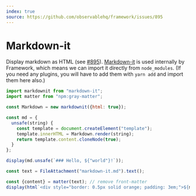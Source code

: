 ```yaml
---
index: true
source: https://github.com/observablehq/framework/issues/895
---
```


# Markdown-it

Display markdown as HTML (see [#895](https://github.com/observablehq/framework/issues/895)). [Markdown-it](https://github.com/markdown-it/markdown-it) is used internally by Framework, which means we can import it directly from `node_modules`. (If you need any plugins, you will have to add them with `yarn add` and import them here also.)

```js echo
import markdownit from "markdown-it";
import matter from "npm:gray-matter";
```

```js echo
const Markdown = new markdownit({html: true});

const md = {
  unsafe(string) {
    const template = document.createElement("template");
    template.innerHTML = Markdown.render(string);
    return template.content.cloneNode(true);
  }
};
```

```js echo
display(md.unsafe(`### Hello, ${"world"}!`));
```

```js echo
const text = FileAttachment("markdown-it.md").text();
```

```js echo
const {content} = matter(text); // remove front-matter
display(html`<div style="border: 0.5px solid orange; padding: 3em;">${md.unsafe(content)}</div>`);
```
